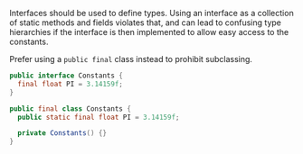 Interfaces should be used to define types. Using an interface as a collection of
static methods and fields violates that, and can lead to confusing type
hierarchies if the interface is then implemented to allow easy access to the
constants.

Prefer using a `public final` class instead to prohibit subclassing.

```java
public interface Constants {
  final float PI = 3.14159f;
}
```

```java
public final class Constants {
  public static final float PI = 3.14159f;

  private Constants() {}
}
```
